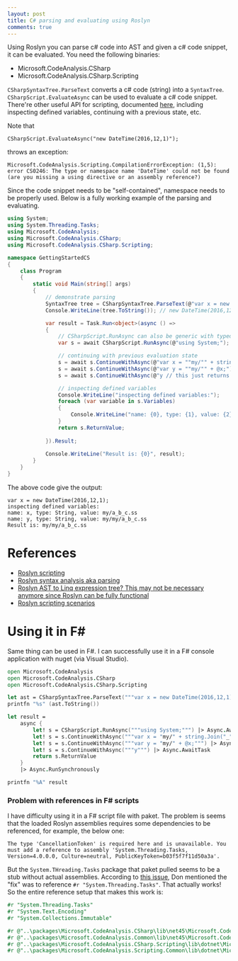 ```yaml
---
layout: post
title: C# parsing and evaluating using Roslyn
comments: true
---
```


Using Roslyn you can parse c# code into AST and given a c# code snippet, it can be evaluated. You need the following binaries:

* Microsoft.CodeAnalysis.CSharp
* Microsoft.CodeAnalysis.CSharp.Scripting

`CSharpSyntaxTree.ParseText` converts a c# code (string) into a `SyntaxTree`. `CSharpScript.EvaluateAsync` can be used to evaluate a c# code snippet. There're other useful API for scripting, documented [here][1], including inspecting defined variables, continuing with a previous state, etc.

Note that

    CSharpScript.EvaluateAsync("new DateTime(2016,12,1)");

throws an exception:

`Microsoft.CodeAnalysis.Scripting.CompilationErrorException: (1,5): error CS0246: The type or namespace name 'DateTime' could not be found (are you missing a using directive or an assembly reference?)`

Since the code snippet needs to be "self-contained", namespace needs to be properly used. Below is a fully working example of the parsing and evaluating.

```csharp
using System;
using System.Threading.Tasks;
using Microsoft.CodeAnalysis;
using Microsoft.CodeAnalysis.CSharp;
using Microsoft.CodeAnalysis.CSharp.Scripting;

namespace GettingStartedCS
{
    class Program
    {
        static void Main(string[] args)
        {
            // demonstrate parsing
            SyntaxTree tree = CSharpSyntaxTree.ParseText(@"var x = new DateTime(2016,12,1);");
            Console.WriteLine(tree.ToString()); // new DateTime(2016,12,1)

            var result = Task.Run<object>(async () =>
            {
                // CSharpScript.RunAsync can also be generic with typed ReturnValue
                var s = await CSharpScript.RunAsync(@"using System;");

                // continuing with previous evaluation state
                s = await s.ContinueWithAsync(@"var x = ""my/"" + string.Join(""_"", ""a"", ""b"", ""c"") + "".ss"";");
                s = await s.ContinueWithAsync(@"var y = ""my/"" + @x;");
                s = await s.ContinueWithAsync(@"y // this just returns y, note there is NOT trailing semicolon");

                // inspecting defined variables
                Console.WriteLine("inspecting defined variables:");
                foreach (var variable in s.Variables)
                {
                    Console.WriteLine("name: {0}, type: {1}, value: {2}", variable.Name, variable.Type.Name, variable.Value);
                }
                return s.ReturnValue;
                    
            }).Result;
            
            Console.WriteLine("Result is: {0}", result);
        }
    }
}
```

The above code give the output:

```
var x = new DateTime(2016,12,1);
inspecting defined variables:
name: x, type: String, value: my/a_b_c.ss
name: y, type: String, value: my/my/a_b_c.ss
Result is: my/my/a_b_c.ss
```


References
====
* [Roslyn scripting](https://github.com/dotnet/roslyn/wiki/Scripting-API-Samples#expr)
* [Roslyn syntax analysis aka parsing](https://github.com/dotnet/roslyn/wiki/Getting-Started-C%23-Syntax-Analysis)
* [Roslyn AST to Linq expression tree? This may not be necessary anymore since Roslyn can be fully functional](https://social.msdn.microsoft.com/Forums/vstudio/en-US/e6364fec-29c5-4f1d-95ce-796feb25a8a9/is-it-possible-to-convert-a-roslyn-ast-expression-tree-to-a-linq-expression-tree-is-there-a-roslyn?forum=roslyn)
* [Roslyn scripting scenarios][1]

Using it in F#
====
Same thing can be used in F#. I can successfully use it in a F# console application with nuget (via Visual Studio).

```fsharp
open Microsoft.CodeAnalysis
open Microsoft.CodeAnalysis.CSharp
open Microsoft.CodeAnalysis.CSharp.Scripting

let ast = CSharpSyntaxTree.ParseText("""var x = new DateTime(2016,12,1);""")
printfn "%s" (ast.ToString())

let result = 
    async {
        let! s = CSharpScript.RunAsync("""using System;""") |> Async.AwaitTask
        let! s = s.ContinueWithAsync("""var x = "my/" + string.Join("_", "a", "b", "c") + ".ss";""") |> Async.AwaitTask
        let! s = s.ContinueWithAsync("""var y = "my/" + @x;""") |> Async.AwaitTask
        let! s = s.ContinueWithAsync("""y""") |> Async.AwaitTask
        return s.ReturnValue
    }
    |> Async.RunSynchronously

printfn "%A" result
```

### Problem with references in F# scripts

I have difficulty using it in a F# script file with paket. The problem is seems that the loaded Roslyn assemblies requires some dependencies to be referenced, for example, the below one: 

`The type 'CancellationToken' is required here and is unavailable. You must add a reference to assembly 'System.Threading.Tasks, Version=4.0.0.0, Culture=neutral, PublicKeyToken=b03f5f7f11d50a3a'.`

But the `System.THreading.Tasks` package that paket pulled seems to be a stub without actual assemblies. According to [this issue](https://github.com/Microsoft/visualfsharp/issues/1311), Don mentioned the "fix" was to reference `#r "System.Threading.Tasks"`. That actually works! So the entire reference setup that makes this work is:

```fsharp
#r "System.Threading.Tasks"
#r "System.Text.Encoding"
#r "System.Collections.Immutable"

#r @"..\packages\Microsoft.CodeAnalysis.CSharp\lib\net45\Microsoft.CodeAnalysis.CSharp.dll"
#r @"..\packages\Microsoft.CodeAnalysis.Common\lib\net45\Microsoft.CodeAnalysis.dll"
#r @"..\packages\Microsoft.CodeAnalysis.CSharp.Scripting\lib\dotnet\Microsoft.CodeAnalysis.CSharp.Scripting.dll"
#r @"..\packages\Microsoft.CodeAnalysis.Scripting.Common\lib\dotnet\Microsoft.CodeAnalysis.Scripting.dll"
```

[1]: https://github.com/dotnet/roslyn/wiki/Scripting-API-Samples#prevstate
